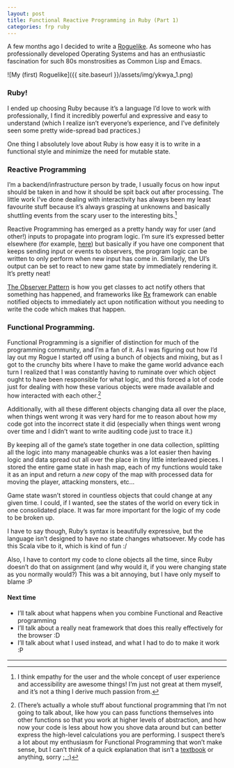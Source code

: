 ```yaml
---
layout: post
title: Functional Reactive Programming in Ruby (Part 1)
categories: frp ruby
---
```


A few months ago I decided to write a [Roguelike](http://en.wikipedia.org/wiki/Roguelike). As someone who has professionally developed Operating Systems and has an enthusiastic fascination for such 80s monstrosities as Common Lisp and Emacs.

![My (first) Roguelike]({{ site.baseurl }}/assets/img/ykwya_1.png)

### Ruby! 
I ended up choosing Ruby because it’s a language I’d love to work with professionally, I find it incredibly powerful and expressive and easy to understand (which I realize isn’t everyone’s experience, and I’ve definitely seen some pretty wide-spread bad practices.)

One thing I absolutely love about Ruby is how easy it is to write in a functional style and minimize the need for mutable state.

### Reactive Programming
I’m a backend/infrastructure person by trade, I usually focus on how input should be taken in and how it should be spit back out after processing. The little work I’ve done dealing with interactivity has always been my least favourite stuff because it’s always grasping at unknowns and basically shuttling events from the scary user to the interesting bits.[^1]

[^1]: I think empathy for the user and the whole concept of user experience and accessibility are awesome things! I’m just not great at them myself, and it’s not a thing I derive much passion from.

Reactive Programming has emerged as a pretty handy way for user (and other!) inputs to propagate into program logic. I’m sure it’s expressed better elsewhere (for example, [here](https://www.youtube.com/watch?v=4L3cYhfSUZs)) but basically if you have one component that keeps sending input or events to observers, the program logic can be written to only perform when new input has come in. Similarly, the UI’s output can be set to react to new game state by immediately rendering it. It’s pretty neat!

[The Observer Pattern](http://sourcemaking.com/design_patterns/observer) is how you get classes to act notify others that something has happened, and frameworks like [Rx](https://rx.codeplex.com/) framework can enable notified objects to immediately act upon notification without you needing to write the code which makes that happen.

### Functional Programming.
Functional Programming is a signifier of distinction for much of the programming community, and I’m a fan of it. As I was figuring out how I’d lay out my Rogue I started off using a bunch of objects and mixing, but as I got to the crunchy bits where I have to make the game world advance each turn I realized that I was constantly having to ruminate over which object ought to have been responsible for what logic, and this forced a lot of code just for dealing with how these various objects were made available and how interacted with each other.[^2]

[^2]: (There’s actually a whole stuff about functional programming that I’m not going to talk about, like how you can pass functions themselves into other functions so that you work at higher levels of abstraction, and how now your code is less about how you shove data around but can better express the high-level calculations you are performing. I suspect there’s a lot about my enthusiasm for Functional Programming that won’t make sense, but I can’t think of a quick explanation that isn’t a [textbook](http://www.manning.com/bjarnason/) or anything, sorry  ;_;)

Additionally, with all these different objects changing data all over the place, when things went wrong it was very hard for me to reason about how my code got into the incorrect state it did (especially when things went wrong over time and I didn’t want to write auditing code just to trace it.)

By keeping all of the game’s state together in one data collection, splitting all the logic into many manageable chunks was a lot easier then having logic and data spread out all over the place in tiny little interleaved pieces. I stored the entire game state in hash map, each of my functions would take it as an input and return a _new_ copy of the map with processed data for moving the player, attacking monsters, etc…

Game state wasn’t stored in countless objects that could change at any given time. I could, if I wanted, see the states of the world on every tick in one consolidated place. It was far more important for the logic of my code to be broken up.

I have to say though, Ruby’s syntax is beautifully expressive, but the language isn’t designed to have no state changes whatsoever. My code has this Scala vibe to it, which is kind of fun :/

Also, I have to contort my code to clone objects all the time, since Ruby doesn’t do that on assignment (and why would it, if you were changing state as you normally would?) This was a bit annoying, but I have only myself to blame :P

#### Next time
* I’ll talk about what happens when you combine Functional and Reactive programming
* I’ll talk about a really neat framework that does this really effectively for the browser :D
* I’ll talk about what I used instead, and what I had to do to make it work :P

***